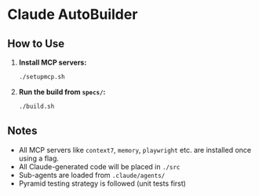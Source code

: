 # Claude AutoBuilder

## How to Use

1. **Install MCP servers:**
   ```bash
   ./setupmcp.sh
   ```

2. **Run the build from `specs/`:**
   ```bash
   ./build.sh
   ```

## Notes
- All MCP servers like `context7`, `memory`, `playwright` etc. are installed once using a flag.
- All Claude-generated code will be placed in `./src`
- Sub-agents are loaded from `.claude/agents/`
- Pyramid testing strategy is followed (unit tests first)

